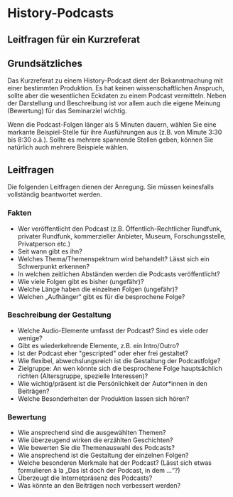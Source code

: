 # History-Podcasts
## Leitfragen für ein Kurzreferat

## Grundsätzliches

Das Kurzreferat zu einem History-Podcast dient der Bekanntmachung mit einer
bestimmten Produktion. Es hat keinen wissenschaftlichen Anspruch, sollte aber
die wesentlichen Eckdaten zu einem Podcast vermitteln. Neben der Darstellung
und Beschreibung ist vor allem auch die eigene Meinung (Bewertung) für das
Seminarziel wichtig.

Wenn die Podcast-Folgen länger als 5 Minuten dauern, wählen Sie eine markante
Beispiel-Stelle für ihre Ausführungen aus (z.B. von Minute 3:30 bis 8:30 o.ä.).
Sollte es mehrere spannende Stellen geben, können Sie natürlich auch mehrere
Beispiele wählen.

## Leitfragen

Die folgenden Leitfragen dienen der Anregung. Sie müssen keinesfalls
vollständig beantwortet werden.

### Fakten

* Wer veröffentlicht den Podcast (z.B. Öffentlich-Rechtlicher Rundfunk,
  privater Rundfunk, kommerzieller Anbieter, Museum, Forschungsstelle,
  Privatperson etc.)
* Seit wann gibt es ihn?
* Welches Thema/Themenspektrum wird behandelt? Lässt sich ein Schwerpunkt erkennen?
* In welchen zeitlichen Abständen werden die Podcasts veröffentlicht?
* Wie viele Folgen gibt es bisher (ungefähr)?
* Welche Länge haben die einzelnen Folgen (ungefähr)?
* Welchen „Aufhänger“ gibt es für die besprochene Folge?

### Beschreibung der Gestaltung

* Welche Audio-Elemente umfasst der Podcast? Sind es viele oder wenige?
* Gibt es wiederkehrende Elemente, z.B. ein Intro/Outro?
* Ist der Podcast eher "gescripted" oder eher frei gestaltet?
* Wie flexibel, abwechslungsreich ist die Gestaltung der Podcastfolge?
* Zielgruppe: An wen könnte sich die besprochene Folge hauptsächlich richten (Altersgruppe, spezielle Interessen)?
* Wie wichtig/präsent ist die Persönlichkeit der Autor*innen in den Beiträgen?
* Welche Besonderheiten der Produktion lassen sich hören?

### Bewertung

* Wie ansprechend sind die ausgewählten Themen?
* Wie überzeugend wirken die erzählten Geschichten?
* Wie bewerten Sie die Themenauswahl des Podcasts?
* Wie ansprechend ist die Gestaltung der einzelnen Folgen?
* Welche besonderen Merkmale hat der Podcast? (Lässt sich etwas formulieren à la „Das ist doch der Podcast, in dem ...“?)
* Überzeugt die Internetpräsenz des Podcasts?
* Was könnte an den Beiträgen noch verbessert werden?
